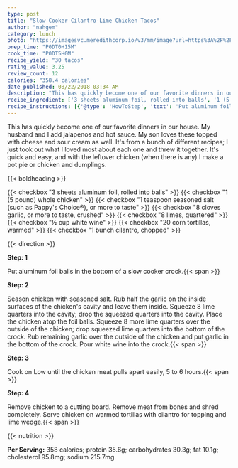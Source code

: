 ```yaml
---
type: post
title: "Slow Cooker Cilantro-Lime Chicken Tacos"
author: "nahgem"
category: lunch
photo: "https://imagesvc.meredithcorp.io/v3/mm/image?url=https%3A%2F%2Fimages.media-allrecipes.com%2Fuserphotos%2F2162065.jpg"
prep_time: "P0DT0H15M"
cook_time: "P0DT5H0M"
recipe_yield: "30 tacos"
rating_value: 3.25
review_count: 12
calories: "358.4 calories"
date_published: 08/22/2018 03:34 AM
description: "This has quickly become one of our favorite dinners in our house. My husband and I add jalapenos and hot sauce. My son loves these topped with cheese and sour cream as well. It's from a bunch of different recipes; I just took out what I loved most about each one and threw it together. It's quick and easy, and with the leftover chicken (when there is any) I make a pot pie or chicken and dumplings."
recipe_ingredient: ['3 sheets aluminum foil, rolled into balls', '1 (5 pound) whole chicken', "1 teaspoon seasoned salt (such as Pappy's Choice®), or more to taste", '8 cloves garlic, or more to taste, crushed', '8 limes, quartered', '½ cup white wine', '20 corn tortillas, warmed', '1 bunch cilantro, chopped']
recipe_instructions: [{'@type': 'HowToStep', 'text': 'Put aluminum foil balls in the bottom of a slow cooker crock.\n'}, {'@type': 'HowToStep', 'text': "Season chicken with seasoned salt. Rub half the garlic on the inside surfaces of the chicken's cavity and leave them inside. Squeeze 8 lime quarters into the cavity; drop the squeezed quarters into the cavity. Place the chicken atop the foil balls. Squeeze 8 more lime quarters over the outside of the chicken; drop squeezed lime quarters into the bottom of the crock. Rub remaining garlic over the outside of the chicken and put garlic in the bottom of the crock. Pour white wine into the crock.\n"}, {'@type': 'HowToStep', 'text': 'Cook on Low until the chicken meat pulls apart easily, 5 to 6 hours.\n'}, {'@type': 'HowToStep', 'text': 'Remove chicken to a cutting board. Remove meat from bones and shred completely. Serve chicken on warmed tortillas with cilantro for topping and lime wedge.\n'}]
---
```


This has quickly become one of our favorite dinners in our house. My husband and I add jalapenos and hot sauce. My son loves these topped with cheese and sour cream as well. It's from a bunch of different recipes; I just took out what I loved most about each one and threw it together. It's quick and easy, and with the leftover chicken (when there is any) I make a pot pie or chicken and dumplings. 

{{< boldheading >}}

{{< checkbox "3 sheets aluminum foil, rolled into balls" >}}
{{< checkbox "1 (5 pound) whole chicken" >}}
{{< checkbox "1 teaspoon seasoned salt (such as Pappy's Choice®), or more to taste" >}}
{{< checkbox "8 cloves garlic, or more to taste, crushed" >}}
{{< checkbox "8  limes, quartered" >}}
{{< checkbox "½ cup white wine" >}}
{{< checkbox "20  corn tortillas, warmed" >}}
{{< checkbox "1 bunch cilantro, chopped" >}}


{{< direction >}}

**Step: 1**

Put aluminum foil balls in the bottom of a slow cooker crock.{{< span >}}

**Step: 2**

Season chicken with seasoned salt. Rub half the garlic on the inside surfaces of the chicken's cavity and leave them inside. Squeeze 8 lime quarters into the cavity; drop the squeezed quarters into the cavity. Place the chicken atop the foil balls. Squeeze 8 more lime quarters over the outside of the chicken; drop squeezed lime quarters into the bottom of the crock. Rub remaining garlic over the outside of the chicken and put garlic in the bottom of the crock. Pour white wine into the crock.{{< span >}}

**Step: 3**

Cook on Low until the chicken meat pulls apart easily, 5 to 6 hours.{{< span >}}

**Step: 4**

Remove chicken to a cutting board. Remove meat from bones and shred completely. Serve chicken on warmed tortillas with cilantro for topping and lime wedge.{{< span >}}

{{< nutrition >}}

**Per Serving:** 358 calories; protein 35.6g; carbohydrates 30.3g; fat 10.1g; cholesterol 95.8mg; sodium 215.7mg.